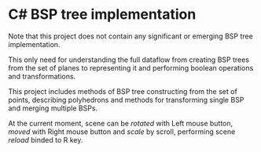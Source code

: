 # C# BSP tree implementation
Note that this project does not contain any significant or emerging BSP tree implementation.

This only need for understanding the full dataflow from creating BSP trees from the set of planes to representing it and performing boolean operations and transformations.

This project includes methods of BSP tree constructing from the set of points, describing polyhedrons and methods for transforming single BSP and merging multiple BSPs.

At the current moment, scene can be *rotated* with Left mouse button, *moved* with Right mouse button and *scale* by scroll, performing scene *reload* binded to R key.
